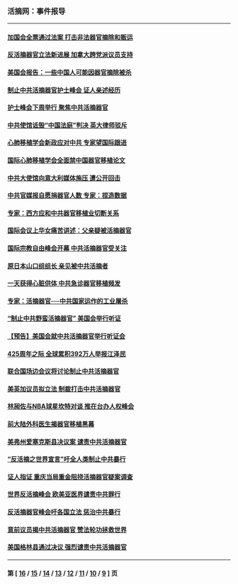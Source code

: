 ### 活摘网：事件报导
---
#### [加国会全票通过法案 打击非法器官摘除和贩运](../../pages/nf5877/n13884924.md?02210430) 
#### [反活摘器官立法新进展 加拿大跨党派议员支持](../../pages/nf5877/n13876061.md?02210430) 
#### [美国会报告：一些中国人可能因器官摘除被杀](../../pages/nf5877/n13867964.md?02210430) 
#### [制止中共活摘器官护士峰会 证人亲述经历](../../pages/nf5877/n13859007.md?02210430) 
#### [护士峰会下周举行 聚焦中共活摘器官](../../pages/nf5877/n13855418.md?02210430) 
#### [中共使馆诋毁“中国法庭”判决 英大律师驳斥](../../pages/nf5877/n13833945.md?02210430) 
#### [心肺移植学会新政应对中共 专家望国际跟进](../../pages/nf5877/n13829043.md?02210430) 
#### [国际心肺移植学会全面禁中国器官移植论文](../../pages/nf5877/n13827785.md?02210430) 
#### [中共大使馆向意大利媒体施压 遭公开回击](../../pages/nf5877/n13826038.md?02210430) 
#### [中共官媒报自愿捐器官人数 专家：捏造数据](../../pages/nf5877/n13814130.md?02210430) 
#### [专家：西方应和中共器官移植业切断关系](../../pages/nf5877/n13772828.md?02210430) 
#### [国际会议上华女痛苦讲述：父亲疑被活摘器官](../../pages/nf5877/n13771583.md?02210430) 
#### [国际宗教自由峰会开幕 中共活摘器官受关注](../../pages/nf5877/n13769995.md?02210430) 
#### [原日本山口组组长 亲见被中共活摘者](../../pages/nf5877/n13767360.md?02210430) 
#### [一天获得心脏供体 中共急诊器官移植频发](../../pages/nf5877/n13764689.md?02210430) 
#### [专家：活摘器官──中共国家运作的工业屠杀](../../pages/nf5877/n13761178.md?02210430) 
#### [“制止中共野蛮活摘器官” 美国会举行听证](../../pages/nf5877/n13735831.md?02210430) 
#### [【预告】美国会就中共活摘器官举行听证会](../../pages/nf5877/n13732843.md?02210430) 
#### [425周年之际 全球累积392万人举报江泽民](../../pages/nf5877/n13719232.md?02210430) 
#### [联合国场边会议将讨论制止中共活摘器官](../../pages/nf5877/n13656361.md?02210430) 
#### [美英加议员拟立法 制裁打击中共活摘器官](../../pages/nf5877/n13430251.md?02210430) 
#### [林昶佐与NBA球星坎特对谈 推在台办人权峰会](../../pages/nf5877/n13414467.md?02210430) 
#### [前大陆外科医生揭器官移植黑幕](../../pages/nf5877/n13401416.md?02210430) 
#### [美弗州爱塞克斯县决议案 谴责中共活摘器官](../../pages/nf5877/n13320919.md?02210430) 
#### [“反活摘之世界宣言”吁全人类制止中共暴行](../../pages/nf5877/n13259730.md?02210430) 
#### [证人指证 重庆当局重金阻挠活摘器官疑案调查](../../pages/nf5877/n13259127.md?02210430) 
#### [世界反活摘峰会 欧美亚医界谴责中共罪行](../../pages/nf5877/n13253550.md?02210430) 
#### [反活摘器官峰会吁各国立法 惩治中共暴行](../../pages/nf5877/n13245052.md?02210430) 
#### [意前议员揭中共活摘器官 赞法轮功拯救世界](../../pages/nf5877/n13203445.md?02210430) 
#### [美国格林县通过决议 强烈谴责中共活摘器官](../../pages/nf5877/n13119367.md?02210430) 

---
#### 第 [ [16](./16.md?02210430) / [15](./15.md?02210430) / [14](./14.md?02210430) / [13](./13.md?02210430) / [12](./12.md?02210430) / [11](./11.md?02210430) / [10](./10.md?02210430) / [9](./9.md?02210430) ] 页
